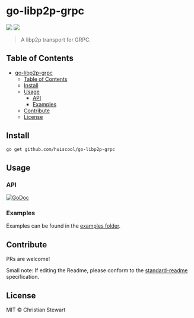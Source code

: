 go-libp2p-grpc
===================

[![](https://img.shields.io/badge/project-IPFS-blue.svg?style=flat-square)](http://libp2p.io/)
[![](https://img.shields.io/badge/freenode-%23ipfs-blue.svg?style=flat-square)](http://webchat.freenode.net/?channels=%23ipfs)

> A libp2p transport for GRPC.

## Table of Contents

- [go-libp2p-grpc](#go-libp2p-grpc)
  - [Table of Contents](#table-of-contents)
  - [Install](#install)
  - [Usage](#usage)
    - [API](#api)
    - [Examples](#examples)
  - [Contribute](#contribute)
  - [License](#license)

## Install

```sh
go get github.com/huiscool/go-libp2p-grpc
```

## Usage

### API

[![GoDoc](https://godoc.org/github.com/huiscool/go-libp2p-grpc?status.svg)](https://godoc.org/github.com/huiscool/go-libp2p-grpc)

### Examples 

Examples can be found in the [examples folder](examples).

## Contribute

PRs are welcome!

Small note: If editing the Readme, please conform to the [standard-readme](https://github.com/RichardLitt/standard-readme) specification.

## License

MIT © Christian Stewart
